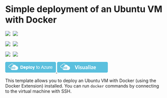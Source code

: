 # Simple deployment of an Ubuntu VM with Docker

<IMG SRC="https://azbotstorage.blob.core.windows.net/badges/docker-simple-on-ubuntu/PublicLastTestDate.svg" />&nbsp;
<IMG SRC="https://azbotstorage.blob.core.windows.net/badges/docker-simple-on-ubuntu/PublicDeployment.svg" />&nbsp;

<IMG SRC="https://azbotstorage.blob.core.windows.net/badges/docker-simple-on-ubuntu/FairfaxLastTestDate.svg" />&nbsp;
<IMG SRC="https://azbotstorage.blob.core.windows.net/badges/docker-simple-on-ubuntu/FairfaxDeployment.svg" />&nbsp;

<IMG SRC="https://azbotstorage.blob.core.windows.net/badges/docker-simple-on-ubuntu/BestPracticeResult.svg" />&nbsp;
<IMG SRC="https://azbotstorage.blob.core.windows.net/badges/docker-simple-on-ubuntu/CredScanResult.svg" />&nbsp;

<a href="https://portal.azure.com/#create/Microsoft.Template/uri/https%3A%2F%2Fraw.githubusercontent.com%2Fazure%2Fazure-quickstart-templates%2Fmaster%2Fdocker-simple-on-ubuntu%2Fazuredeploy.json" target="_blank">
    <img src="https://raw.githubusercontent.com/Azure/azure-quickstart-templates/master/1-CONTRIBUTION-GUIDE/images/deploytoazure.png"/>
</a>
<a href="http://armviz.io/#/?load=https%3A%2F%2Fraw.githubusercontent.com%2Fazure%2Fazure-quickstart-templates%2Fmaster%2Fdocker-simple-on-ubuntu%2Fazuredeploy.json" target="_blank">
    <img src="https://raw.githubusercontent.com/Azure/azure-quickstart-templates/master/1-CONTRIBUTION-GUIDE/images/visualizebutton.png"/>
</a>

This template allows you to deploy an Ubuntu VM with Docker (using the Docker Extension) installed.
You can run `docker` commands by connecting to the virtual machine with SSH.
